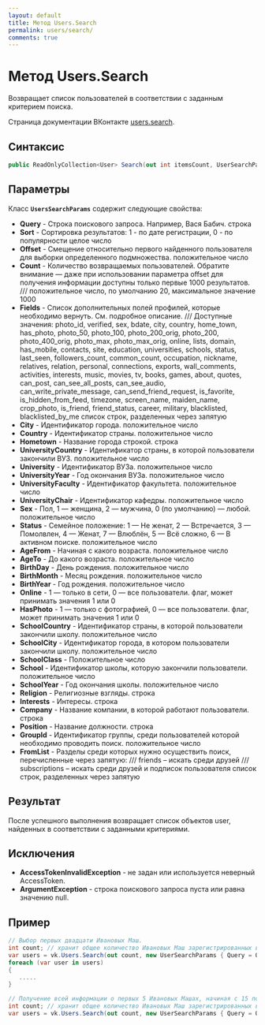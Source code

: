 ```yaml
---
layout: default
title: Метод Users.Search
permalink: users/search/
comments: true
---
```

# Метод Users.Search
Возвращает список пользователей в соответствии с заданным критерием поиска.

Страница документации ВКонтакте [users.search](https://vk.com/dev/users.search).
## Синтаксис
``` csharp
public ReadOnlyCollection<User> Search(out int itemsCount, UserSearchParams @params)
```

## Параметры
Класс **`UsersSearchParams`** содержит следующие свойства:

+ **Query** - Строка поискового запроса. Например, Вася Бабич. строка
+ **Sort** - Сортировка результатов: 1 - по дате регистрации, 0 - по популярности целое число
+ **Offset** - Смещение относительно первого найденного пользователя для выборки определенного подмножества. положительное число
+ **Count** - Количество возвращаемых пользователей. Обратите внимание — даже при использовании параметра offset для получения информации доступны только первые 1000 результатов. 
///  положительное число, по умолчанию 20, максимальное значение 1000
+ **Fields** - Список дополнительных полей профилей, которые необходимо вернуть. См. подробное описание. 
/// Доступные значения: photo_id, verified, sex, bdate, city, country, home_town, has_photo, photo_50, photo_100, photo_200_orig, photo_200, photo_400_orig, photo_max, photo_max_orig, online, lists, domain, has_mobile, contacts, site, education, universities, schools, status, last_seen, followers_count, common_count, occupation, nickname, relatives, relation, personal, connections, exports, wall_comments, activities, interests, music, movies, tv, books, games, about, quotes, can_post, can_see_all_posts, can_see_audio, can_write_private_message, can_send_friend_request, is_favorite, is_hidden_from_feed, timezone, screen_name, maiden_name, crop_photo, is_friend, friend_status, career, military, blacklisted, blacklisted_by_me список строк, разделенных через запятую
+ **City** - Идентификатор города. положительное число
+ **Country** - Идентификатор страны. положительное число
+ **Hometown** - Название города строкой. строка
+ **UniversityCountry** - Идентификатор страны, в которой пользователи закончили ВУЗ. положительное число
+ **University** - Идентификатор ВУЗа. положительное число
+ **UniversityYear** - Год окончания ВУЗа. положительное число
+ **UniversityFaculty** - Идентификатор факультета. положительное число
+ **UniversityChair** - Идентификатор кафедры. положительное число
+ **Sex** - Пол, 1 —  женщина, 2 — мужчина, 0 (по умолчанию) — любой. положительное число
+ **Status** - Семейное положение: 1 — Не женат, 2 — Встречается, 3 — Помолвлен, 4 — Женат, 7 — Влюблён, 5 — Всё сложно, 6 — В активном поиске. положительное число
+ **AgeFrom** - Начиная с какого возраста. положительное число
+ **AgeTo** - До какого возраста. положительное число
+ **BirthDay** - День рождения. положительное число
+ **BirthMonth** - Месяц рождения. положительное число
+ **BirthYear** - Год рождения. положительное число
+ **Online** - 1 — только в сети, 0 — все пользователи. флаг, может принимать значения 1 или 0
+ **HasPhoto** - 1 — только с фотографией, 0 — все пользователи. флаг, может принимать значения 1 или 0
+ **SchoolCountry** - Идентификатор страны, в которой пользователи закончили школу. положительное число
+ **SchoolCity** - Идентификатор города, в котором пользователи закончили школу. положительное число
+ **SchoolClass** - Положительное число
+ **School** - Идентификатор школы, которую закончили пользователи. положительное число
+ **SchoolYear** - Год окончания школы. положительное число
+ **Religion** - Религиозные взгляды. строка
+ **Interests** - Интересы. строка
+ **Company** - Название компании, в которой работают пользователи. строка
+ **Position** - Название должности. строка
+ **GroupId** - Идентификатор группы, среди пользователей которой необходимо проводить поиск. положительное число
+ **FromList** - Разделы среди которых нужно осуществить поиск, перечисленные через запятую: 
/// friends – искать среди друзей 
/// subscriptions – искать среди друзей и подписок пользователя список строк, разделенных через запятую

## Результат
После успешного выполнения возвращает список объектов user, найденных в соответствии с заданными критериями.

## Исключения
+ **AccessTokenInvalidException** - не задан или используется неверный AccessToken.
+ **ArgumentException** - строка поискового запроса пуста или равна значению null.

## Пример
```csharp
// Выбор первых двадцати Ивановых Маш.
int count; // хранит общее количество Ивановых Маш зарегистрированных во ВКонтаке
var users = vk.Users.Search(out count, new UserSearchParams { Query = Query }).ToList();
foreach (var user in users)
{
   .....
}

// Получение всей информации о первых 5 Ивановых Машах, начиная с 15 позиции.
int count; // хранит общее количество Ивановых Маш зарегистрированных во ВКонтаке
var users = vk.Users.Search(out count, new UserSearchParams { Query = Query, Fields = ProfileFields.All, Count = 5, Offset = 15}).ToList();
```

